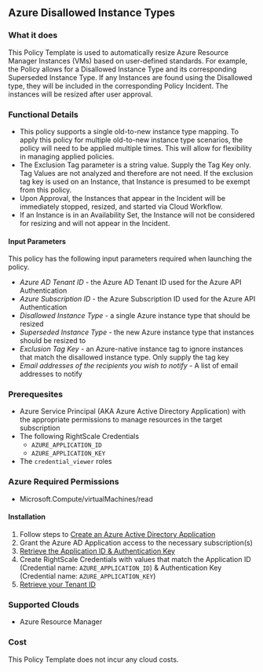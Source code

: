## Azure Disallowed Instance Types

### What it does

This Policy Template is used to automatically resize Azure Resource Manager Instances (VMs) based on user-defined standards.  For example, the Policy allows for a Disallowed Instance Type and its corresponding Superseded Instance Type.  If any Instances are found using the Disallowed type, they will be included in the corresponding Policy Incident.  The instances will be resized after user approval.

### Functional Details

- This policy supports a single old-to-new instance type mapping.  To apply this policy for multiple old-to-new instance type scenarios, the policy will need to be applied multiple times.  This will allow for flexibility in managing applied policies.
- The Exclusion Tag parameter is a string value.  Supply the Tag Key only.  Tag Values are not analyzed and therefore are not need.  If the exclusion tag key is used on an Instance, that Instance is presumed to be exempt from this policy.
- Upon Approval, the Instances that appear in the Incident will be immediately stopped, resized, and started via Cloud Workflow.
- If an Instance is in an Availability Set, the Instance will not be considered for resizing and will not appear in the Incident.  

#### Input Parameters

This policy has the following input parameters required when launching the policy.

- *Azure AD Tenant ID* - the Azure AD Tenant ID used for the Azure API Authentication
- *Azure Subscription ID* - the Azure Subscription ID used for the Azure API Authentication
- *Disallowed Instance Type* - a single Azure instance type that should be resized
- *Superseded Instance Type* - the new Azure instance type that instances should be resized to
- *Exclusion Tag Key* - an Azure-native instance tag to ignore instances that match the disallowed instance type. Only supply the tag key
- *Email addresses of the recipients you wish to notify* - A list of email addresses to notify

### Prerequesites

- Azure Service Principal (AKA Azure Active Directory Application) with the appropriate permissions to manage resources in the target subscription
- The following RightScale Credentials
  - `AZURE_APPLICATION_ID`
  - `AZURE_APPLICATION_KEY`
- The `credential_viewer` roles

### Azure Required Permissions

- Microsoft.Compute/virtualMachines/read

#### Installation

1. Follow steps to [Create an Azure Active Directory Application](https://docs.microsoft.com/en-us/azure/azure-resource-manager/resource-group-create-service-principal-portal#create-an-azure-active-directory-application)
1. Grant the Azure AD Application access to the necessary subscription(s)
1. [Retrieve the Application ID & Authentication Key](https://docs.microsoft.com/en-us/azure/azure-resource-manager/resource-group-create-service-principal-portal#get-application-id-and-authentication-key)
1. Create RightScale Credentials with values that match the Application ID (Credential name: `AZURE_APPLICATION_ID`) & Authentication Key (Credential name: `AZURE_APPLICATION_KEY`)
1. [Retrieve your Tenant ID](https://docs.microsoft.com/en-us/azure/azure-resource-manager/resource-group-create-service-principal-portal#get-tenant-id)


### Supported Clouds

- Azure Resource Manager

### Cost

This Policy Template does not incur any cloud costs.
